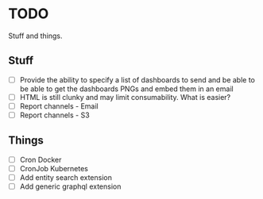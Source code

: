 # TODO

Stuff and things.

## Stuff

- [ ] Provide the ability to specify a list of dashboards to send and be able to
  be able to get the dashboards PNGs and embed them in an email
- [ ] HTML is still clunky and may limit consumability. What is easier?
- [ ] Report channels - Email
- [ ] Report channels - S3

## Things

- [ ] Cron Docker
- [ ] CronJob Kubernetes
- [ ] Add entity search extension
- [ ] Add generic graphql extension
